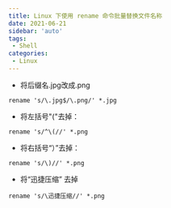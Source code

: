 ```yaml
---
title: Linux 下使用 rename 命令批量替换文件名称
date: 2021-06-21
sidebar: 'auto'
tags:
 - Shell
categories:
 - Linux
---
```


- 将后缀名.jpg改成.png
```shell
rename 's/\.jpg$/\.png/' *.jpg
```
- 将左括号"("去掉：
```shell
rename 's/^\(//' *.png
```
- 将右括号“）”去掉：
```shell
rename 's/\)//' *.png
```
- 将“迅捷压缩” 去掉
```shell
rename 's/\迅捷压缩//' *.png
```

